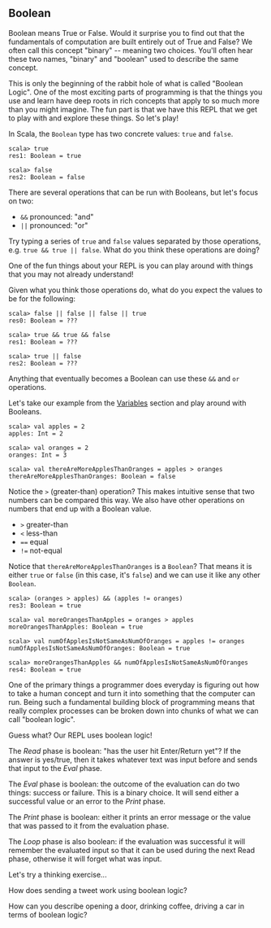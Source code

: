 ## Boolean

Boolean means True or False. Would it surprise you to find out that the fundamentals of computation are built entirely out of True and False? We often call this concept "binary" -- meaning two choices. You'll often hear these two names, "binary" and "boolean" used to describe the same concept.

This is only the beginning of the rabbit hole of what is called "Boolean Logic". One of the most exciting parts of programming is that the things you use and learn have deep roots in rich concepts that apply to so much more than you might imagine. The fun part is that we have this REPL that we get to play with and explore these things. So let's play!

In Scala, the `Boolean` type has two concrete values: `true` and `false`.

```
scala> true
res1: Boolean = true

scala> false
res2: Boolean = false
```

There are several operations that can be run with Booleans, but let's focus on two:

- `&&` pronounced: "and"
- `||` pronounced: "or"

Try typing a series of `true` and `false` values separated by those operations, e.g. `true && true || false`. What do you think these operations are doing?

One of the fun things about your REPL is you can play around with things that you may not already understand!

Given what you think those operations do, what do you expect the values to be for the following:

```
scala> false || false || false || true
res0: Boolean = ???

scala> true && true && false
res1: Boolean = ???

scala> true || false
res2: Boolean = ???
```

Anything that eventually becomes a Boolean can use these `&&` and `or` operations.

Let's take our example from the [Variables](variables.md) section and play around with Booleans.

```
scala> val apples = 2
apples: Int = 2

scala> val oranges = 2
oranges: Int = 3

scala> val thereAreMoreApplesThanOranges = apples > oranges
thereAreMoreApplesThanOranges: Boolean = false
```

Notice the `>` (greater-than) operation? This makes intuitive sense that two numbers can be compared this way. We also have other operations on numbers that end up with a Boolean value.

- `>` greater-than
- `<` less-than
- `==` equal
- `!=` not-equal

Notice that `thereAreMoreApplesThanOranges` is a `Boolean`? That means it is either `true` or `false` (in this case, it's `false`) and we can use it like any other `Boolean`.

```
scala> (oranges > apples) && (apples != oranges)
res3: Boolean = true

scala> val moreOrangesThanApples = oranges > apples
moreOrangesThanApples: Boolean = true

scala> val numOfApplesIsNotSameAsNumOfOranges = apples != oranges
numOfApplesIsNotSameAsNumOfOranges: Boolean = true

scala> moreOrangesThanApples && numOfApplesIsNotSameAsNumOfOranges
res4: Boolean = true
```

One of the primary things a programmer does everyday is figuring out how to take a human concept and turn it into something that the computer can run. Being such a fundamental building block of programming means that really complex processes can be broken down into chunks of what we can call "boolean logic".

Guess what? Our REPL uses boolean logic!

The *Read* phase is boolean: "has the user hit Enter/Return yet"? If the answer is yes/true, then it takes whatever text was input before and sends that input to the *Eval* phase.

The *Eval* phase is boolean: the outcome of the evaluation can do two things: success or failure. This is a binary choice. It will send either a successful value or an error to the *Print* phase.

The *Print* phase is boolean: either it prints an error message or the value that was passed to it from the evaluation phase.

The *Loop* phase is also boolean: if the evaluation was successful it will remember the evaluated input so that it can be used during the next Read phase, otherwise it will forget what was input.

Let's try a thinking exercise...

How does sending a tweet work using boolean logic?

How can you describe opening a door, drinking coffee, driving a car in terms of boolean logic?
